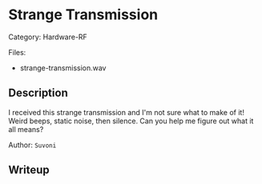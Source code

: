# Strange Transmission

Category: Hardware-RF

Files:
- strange-transmission.wav

## Description

I received this strange transmission and I'm not sure what to make of it! Weird beeps, static noise, then silence. Can you help me figure out what it all means?

Author: ``Suvoni``

## Writeup